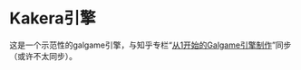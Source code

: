 # Kakera引擎

这是一个示范性的galgame引擎，与知乎专栏“[从1开始的Galgame引擎制作](https://zhuanlan.zhihu.com/c_1009743633318350848)”同步（或许不太同步）。
